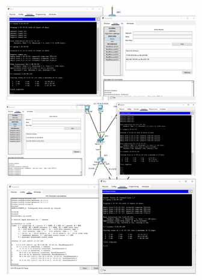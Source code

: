 ![alt text](/m1/task3.3/screenshots/1.png "Описание будет тут")
![alt text](/m1/task3.3/screenshots/2.png "Описание будет тут")
![alt text](/m1/task3.3/screenshots/3.png "Описание будет тут")

